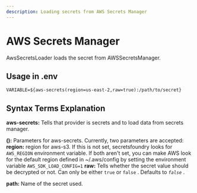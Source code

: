 ```yaml
---
description: Loading secrets from AWS Secrets Manager
---
```


# AWS Secrets Manager

AwsSecretsLoader loads the secret from AWSSecretsManager.

## Usage in .env

```text
VARIABLE=${aws-secrets(region=us-east-2,raw=true):/path/to/secret}
```

## **Syntax Terms Explanation**

**aws-secrets:** Tells that provider is secrets and to load data from secrets manager.

**\(\):** Parameters for aws-secrets. Currently, two parameters are accepted:  
**region:** region for aws-s3. If this is not set, secretsfoundry looks for `AWS_REGION` environment variable. If both aren't set, you can make AWS look for the default region defined in ~/.aws/config by setting the environment variable `AWS_SDK_LOAD_CONFIG=1`
**raw:** Tells whether the secret value should be decrypted or not. Can only be either `true` or `false` . Defaults to _`false`_ .

**path:** Name of the secret used.

